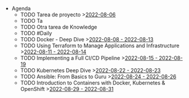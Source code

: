 - Agenda
	- TODO Tarea de proyecto >[2022-08-06](#agenda://?start=1659736800000&end=1659736800000)
	- TODO Ta
	- TODO Otra tarea de Knowledge
	- TODO #Daily
	- TODO Docker - Deep Dive >[2022-08-08 - 2022-08-13](#agenda://?start=1659909600000&end=1660383133865)
	- TODO Using Terraform to Manage Applications and Infrastructure >[2022-08-11 - 2022-08-14](#agenda://?start=1660168800000&end=1660514399000)
	- TODO Implementing a Full CI/CD Pipeline >[2022-08-15 - 2022-08-19](#agenda://?start=1660600799000&end=1660946399000)
	- TODO Kubernetes Deep Dive >[2022-08-22 - 2022-08-23](#agenda://?start=1661205599000&end=1661291999000)
	- TODO Ansible: From Basics to Guru >[2022-08-24 - 2022-08-26](#agenda://?start=1661378399000&end=1661551199000)
	- TODO Introduction to Containers with Docker, Kubernetes & OpenShift >[2022-08-29 - 2022-08-31](#agenda://?start=1661810399000&end=1661983199000)